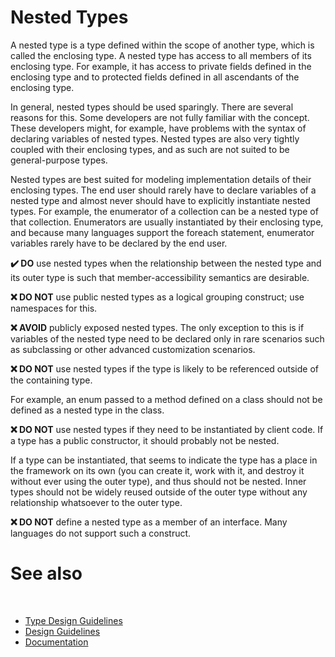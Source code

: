# Nested Types

A nested type is a type defined within the scope of another type, which is called the enclosing type. A nested type has access to all members of its enclosing type. For example, it has access to private fields defined in the enclosing type and to protected fields defined in all ascendants of the enclosing type.

In general, nested types should be used sparingly. There are several reasons for this. Some developers are not fully familiar with the concept. These developers might, for example, have problems with the syntax of declaring variables of nested types. Nested types are also very tightly coupled with their enclosing types, and as such are not suited to be general-purpose types.

Nested types are best suited for modeling implementation details of their enclosing types. The end user should rarely have to declare variables of a nested type and almost never should have to explicitly instantiate nested types. For example, the enumerator of a collection can be a nested type of that collection. Enumerators are usually instantiated by their enclosing type, and because many languages support the foreach statement, enumerator variables rarely have to be declared by the end user.

**✔️ DO** use nested types when the relationship between the nested type and its outer type is such that member-accessibility semantics are desirable.

**❌ DO NOT** use public nested types as a logical grouping construct; use namespaces for this.

**❌ AVOID** publicly exposed nested types. The only exception to this is if variables of the nested type need to be declared only in rare scenarios such as subclassing or other advanced customization scenarios.

**❌ DO NOT** use nested types if the type is likely to be referenced outside of the containing type.

For example, an enum passed to a method defined on a class should not be defined as a nested type in the class.

**❌ DO NOT** use nested types if they need to be instantiated by client code. If a type has a public constructor, it should probably not be nested.

If a type can be instantiated, that seems to indicate the type has a place in the framework on its own (you can create it, work with it, and destroy it without ever using the outer type), and thus should not be nested. Inner types should not be widely reused outside of the outer type without any relationship whatsoever to the outer type.

**❌ DO NOT** define a nested type as a member of an interface. Many languages do not support such a construct.

# See also
​
* [Type Design Guidelines](/docs/documentation/design_guidelines/Type%20Design%20Guidelines)
* [Design Guidelines](/docs/documentation/design_guidelines)
* [Documentation](/docs/documentation)
